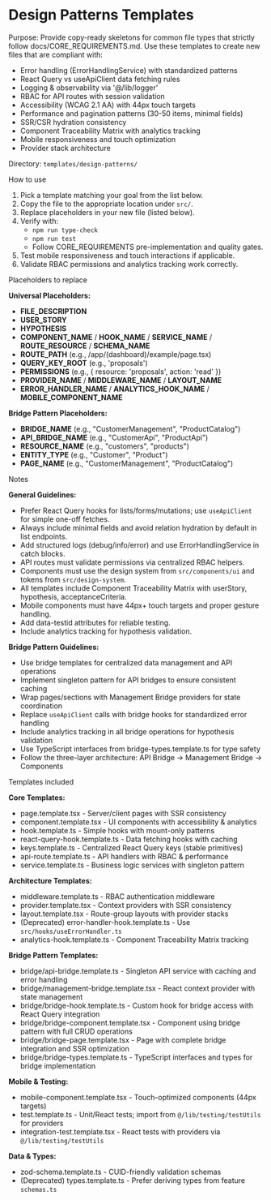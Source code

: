 # Design Patterns Templates

Purpose: Provide copy-ready skeletons for common file types that strictly follow
docs/CORE_REQUIREMENTS.md. Use these templates to create new files that are
compliant with:

- Error handling (ErrorHandlingService) with standardized patterns
- React Query vs useApiClient data fetching rules
- Logging & observability via '@/lib/logger'
- RBAC for API routes with session validation
- Accessibility (WCAG 2.1 AA) with 44px touch targets
- Performance and pagination patterns (30-50 items, minimal fields)
- SSR/CSR hydration consistency
- Component Traceability Matrix with analytics tracking
- Mobile responsiveness and touch optimization
- Provider stack architecture

Directory: `templates/design-patterns/`

How to use

1. Pick a template matching your goal from the list below.
2. Copy the file to the appropriate location under `src/`.
3. Replace placeholders in your new file (listed below).
4. Verify with:
   - `npm run type-check`
   - `npm run test`
   - Follow CORE_REQUIREMENTS pre-implementation and quality gates.
5. Test mobile responsiveness and touch interactions if applicable.
6. Validate RBAC permissions and analytics tracking work correctly.

Placeholders to replace

**Universal Placeholders:**

- **FILE_DESCRIPTION**
- **USER_STORY**
- **HYPOTHESIS**
- **COMPONENT_NAME** / **HOOK_NAME** / **SERVICE_NAME** / **ROUTE_RESOURCE** /
  **SCHEMA_NAME**
- **ROUTE_PATH** (e.g., /app/(dashboard)/example/page.tsx)
- **QUERY_KEY_ROOT** (e.g., 'proposals')
- **PERMISSIONS** (e.g., { resource: 'proposals', action: 'read' })
- **PROVIDER_NAME** / **MIDDLEWARE_NAME** / **LAYOUT_NAME**
- **ERROR_HANDLER_NAME** / **ANALYTICS_HOOK_NAME** / **MOBILE_COMPONENT_NAME**

**Bridge Pattern Placeholders:**

- **BRIDGE_NAME** (e.g., "CustomerManagement", "ProductCatalog")
- **API_BRIDGE_NAME** (e.g., "CustomerApi", "ProductApi")
- **RESOURCE_NAME** (e.g., "customers", "products")
- **ENTITY_TYPE** (e.g., "Customer", "Product")
- **PAGE_NAME** (e.g., "CustomerManagement", "ProductCatalog")

Notes

**General Guidelines:**

- Prefer React Query hooks for lists/forms/mutations; use `useApiClient` for
  simple one-off fetches.
- Always include minimal fields and avoid relation hydration by default in list
  endpoints.
- Add structured logs (debug/info/error) and use ErrorHandlingService in catch
  blocks.
- API routes must validate permissions via centralized RBAC helpers.
- Components must use the design system from `src/components/ui` and tokens from
  `src/design-system`.
- All templates include Component Traceability Matrix with userStory,
  hypothesis, acceptanceCriteria.
- Mobile components must have 44px+ touch targets and proper gesture handling.
- Add data-testid attributes for reliable testing.
- Include analytics tracking for hypothesis validation.

**Bridge Pattern Guidelines:**

- Use bridge templates for centralized data management and API operations
- Implement singleton pattern for API bridges to ensure consistent caching
- Wrap pages/sections with Management Bridge providers for state coordination
- Replace `useApiClient` calls with bridge hooks for standardized error handling
- Include analytics tracking in all bridge operations for hypothesis validation
- Use TypeScript interfaces from bridge-types.template.ts for type safety
- Follow the three-layer architecture: API Bridge → Management Bridge →
  Components

Templates included

**Core Templates:**

- page.template.tsx - Server/client pages with SSR consistency
- component.template.tsx - UI components with accessibility & analytics
- hook.template.ts - Simple hooks with mount-only patterns
- react-query-hook.template.ts - Data fetching hooks with caching
- keys.template.ts - Centralized React Query keys (stable primitives)
- api-route.template.ts - API handlers with RBAC & performance
- service.template.ts - Business logic services with singleton pattern

**Architecture Templates:**

- middleware.template.ts - RBAC authentication middleware
- provider.template.tsx - Context providers with SSR consistency
- layout.template.tsx - Route-group layouts with provider stacks
- (Deprecated) error-handler-hook.template.ts - Use `src/hooks/useErrorHandler.ts`
- analytics-hook.template.ts - Component Traceability Matrix tracking

**Bridge Pattern Templates:**

- bridge/api-bridge.template.ts - Singleton API service with caching and error
  handling
- bridge/management-bridge.template.tsx - React context provider with state
  management
- bridge/bridge-hook.template.ts - Custom hook for bridge access with React
  Query integration
- bridge/bridge-component.template.tsx - Component using bridge pattern with
  full CRUD operations
- bridge/bridge-page.template.tsx - Page with complete bridge integration and
  SSR optimization
- bridge/bridge-types.template.ts - TypeScript interfaces and types for bridge
  implementation

**Mobile & Testing:**

- mobile-component.template.tsx - Touch-optimized components (44px targets)
- test.template.ts - Unit/React tests; import from `@/lib/testing/testUtils` for providers
- integration-test.template.tsx - React tests with providers via `@/lib/testing/testUtils`

**Data & Types:**

- zod-schema.template.ts - CUID-friendly validation schemas
- (Deprecated) types.template.ts - Prefer deriving types from feature `schemas.ts`
